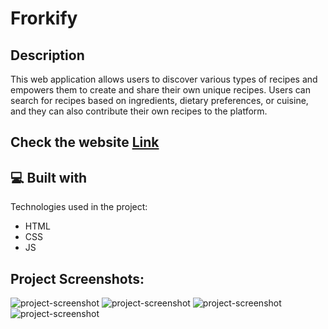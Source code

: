# Frorkify

## Description
This web application allows users to discover various types of recipes and empowers them to create and share their own unique recipes. Users can search for recipes based on ingredients, dietary preferences, or cuisine, and they can also contribute their own recipes to the platform.


## Check the website <a href="https://frokify-sahil.netlify.app/">Link</a>

## 💻 Built with
Technologies used in the project:

*   HTML
*   CSS
*   JS

<h2>Project Screenshots:</h2>

<img src="./src/img/1st.png" alt="project-screenshot" >
<img src="./src/img/2nd.png" alt="project-screenshot" >
<img src="./src/img/3rd.png" alt="project-screenshot" >
<img src="./src/img/4th.png" alt="project-screenshot" >

  

